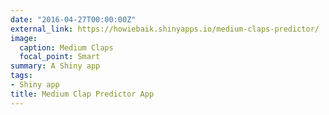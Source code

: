 ```yaml
---
date: "2016-04-27T00:00:00Z"
external_link: https://howiebaik.shinyapps.io/medium-claps-predictor/
image:
  caption: Medium Claps
  focal_point: Smart
summary: A Shiny app
tags:
- Shiny app
title: Medium Clap Predictor App
---
```

